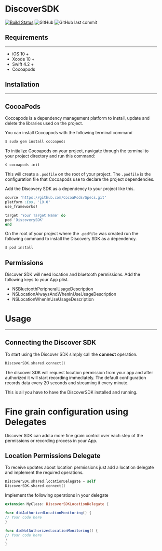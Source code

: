 # DiscoverSDK
[![Build Status](https://travis-ci.com/locally-io/ios-discover-sdk.svg?branch=master)](https://travis-ci.com/locally-io/ios-discover-sdk) ![GitHub](https://img.shields.io/github/license/locally-io/ios-discover-sdk.svg) ![GitHub last commit](https://img.shields.io/github/last-commit/locally-io/ios-discover-sdk.svg)

## Requirements
---- 
* iOS 10 +
* Xcode 10 +
* Swift 4.2 +
* Cocoapods

## Installation
---- 
## CocoaPods
Cocoapods is a dependency management platform to install, update and delete the libraries used on the project.


You can  install Cocoapods with the following terminal command

```ruby
$ sudo gem install cocoapods
```

To initialize Cocoapods on your project, navigate through the terminal to your project directory and run this command:
```ruby
$ cocoapods init
```

This will create a `.podfile` on the root of your project. The `.podfile` is the configuration file that Cocoapods use to declare the project dependencies. 

Add the Discovery SDK as a dependency to your project like this.

```ruby
source 'https://github.com/CocoaPods/Specs.git'
platform :ios, '10.0'
use_frameworks!

target 'Your Target Name' do
pod 'DiscoverySDK'
end
```

On the root of your project where the `.podfile` was created run the following command to install the Discovery SDK as a dependency.

```ruby
$ pod install
```

##  Permissions

Discover SDK will need location and bluetooth permissions. Add the following keys to  your App plist.

- NSBluetoothPeripheralUsageDescription
- NSLocationAlwaysAndWhenInUseUsageDescription
- NSLocationWhenInUseUsageDescription

# Usage
---- 
## Connecting the Discover SDK  

To start using the Discover SDK simply call the **connect** operation.  

```swift
DiscoverSDK.shared.connect()
```

The discover SDK will request location permission from your app and after authorized  it will start recording immediately. The default configuration records data every 20 seconds and streaming it every minute.

This is all you have to have the DiscoverSDK installed and running.

# Fine grain configuration using Delegates

Discover SDK can add a more fine grain control over each step of the permissions or recording process in your App.

## Location Permissions Delegate

To receive updates about location permissions just add a location delegate and implement the required operations.  

```swift
DiscoverSDK.shared.locationDelegate = self
DiscoverSDK.shared.connect()
```

Implement the following operations in your delegate

```swift
extension MyClass: DiscoverSDKLocationDelegate {

func didAuthorizedLocationMonitoring() {
// Your code here
}

func didNotAuthorizedLocationMonitoring() {
// Your code here
}
}
```

